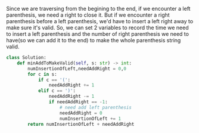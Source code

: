   Since we are traversing from the begining to the end, if we encounter a left parenthesis, we need a right to close it. But if we encounter a right parenthesis 
before a left parenthesis, we'd have to insert a left right away to make sure it's valid.
  So, we can set 2 variables to record the time we need to insert a left parenthesis and the number of right parenthesis we need to have(so we can add it to the end)
to make the whole parenthesis string valid.

```python
class Solution:
    def minAddToMakeValid(self, s: str) -> int:
        numInsertionOfLeft,needAddRight = 0,0
        for c in s:
            if c == '(':
                needAddRight += 1
            elif c == ')':
                needAddRight -= 1
                if needAddRight == -1:
                    # need add left parenthesis
                    needAddRight = 0
                    numInsertionOfLeft += 1
        return numInsertionOfLeft + needAddRight
```
